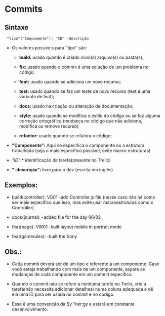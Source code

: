 # Commits

## Sintaxe

```
 "tipo"("Componente"): "ID" -descrição
```

* Os valores possíveis para "tipo" são:

  * **build:** usado quando é criado novo(s) arquivo(s) ou pasta(s);

  * **fix:** usado quando o commit é uma solução de um problema no código;

  * **feat:** usado quando se adiciona um novo recurso;

  * **test:** usado quando se faz um teste de novo recurso (test é uma variante de feat);

  * **docs:** usado na criação ou alteração de documentação;

  * **style:** usado quando se modifica o estilo do código ou se faz alguma correção ortográfica (mudança no código que não adiciona, modifica ou remove recurso);

  * **refactor:** usado quando se refatora o código;


* **"Componente":** Aqui se especifica o componente ou a estrutura trabalhada (seja o mais específico possível, evite macro-estruturas)

* *"ID":** identificação da tarefa(presente no Trello)

* **"-descrição":** livre para o dev (escrita em inglês)




## Exemplos:

* build(controller): VG01 -add Controller.js file (nesse caso não há como ser mais específico que isso, mas evite usar macroestruturas como o Controller)

* docs(journal): -added file for the day 06/02


* feat(page): VW01 -built layout mobile in portrait mode



* feat(gamerules): -built the Sony

## Obs.:

* Cada commit deverá ser de um tipo e referente a um componente: Caso você esteja trabalhando com mais de um componente, separe as mudanças de cada componente em um commit específico.

* Quando o commit não se refere a nenhuma tarefa no Trello, crie a tarefa(não necessita adicionar detalhes) numa coluna adequada e dê ela uma ID para ser usada no commit e no código.

* Essa é uma convenção da Sy "ner:gy e estará em constante desenvolvimento.
